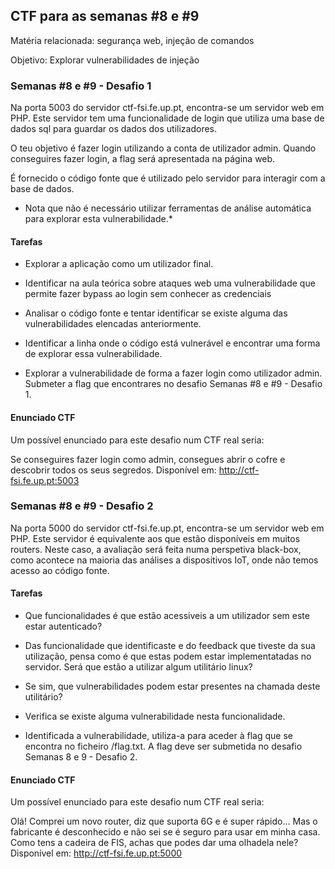 ## CTF para as semanas #8 e #9

Matéria relacionada: segurança web, injeção de comandos

Objetivo: Explorar vulnerabilidades de injeção

### Semanas #8 e #9 - Desafio 1

Na porta 5003 do servidor ctf-fsi.fe.up.pt, encontra-se um servidor web em PHP. Este servidor tem uma funcionalidade de login que utiliza uma base de dados sql para guardar os dados dos utilizadores.

O teu objetivo é fazer login utilizando a conta de utilizador admin. Quando conseguires fazer login, a flag será apresentada na página web.

É fornecido o código fonte que é utilizado pelo servidor para interagir com a base de dados.

- Nota que não é necessário utilizar ferramentas de análise automática para explorar esta vulnerabilidade.*

#### Tarefas

- Explorar a aplicação como um utilizador final.

- Identificar na aula teórica sobre ataques web uma vulnerabilidade que permite fazer bypass ao login sem conhecer as credenciais

- Analisar o código fonte e tentar identificar se existe alguma das vulnerabilidades elencadas anteriormente.

- Identificar a linha onde o código está vulnerável e encontrar uma forma de explorar essa vulnerabilidade.

- Explorar a vulnerabilidade de forma a fazer login como utilizador admin. Submeter a flag que encontrares no desafio Semanas #8 e #9 - Desafio 1.

#### Enunciado CTF

Um possível enunciado para este desafio num CTF real seria:

Se conseguires fazer login como admin, consegues abrir o cofre e descobrir todos os seus segredos. Disponível em: http://ctf-fsi.fe.up.pt:5003

### Semanas #8 e #9 - Desafio 2

Na porta 5000 do servidor ctf-fsi.fe.up.pt, encontra-se um servidor web em PHP. Este servidor é equivalente aos que estão disponíveis em muitos routers. Neste caso, a avaliação será feita numa perspetiva black-box, como acontece na maioria das análises a dispositivos IoT, onde não temos acesso ao código fonte.

#### Tarefas

- Que funcionalidades é que estão acessiveis a um utilizador sem este estar autenticado?

- Das funcionalidade que identificaste e do feedback que tiveste da sua utilização, pensa como é que estas podem estar implementatadas no servidor. Será que estão a utilizar algum utilitário linux?

- Se sim, que vulnerabilidades podem estar presentes na chamada deste utilitário?

- Verifica se existe alguma vulnerabilidade nesta funcionalidade.

- Identificada a vulnerabilidade, utiliza-a para aceder à flag que se encontra no ficheiro /flag.txt. A flag deve ser submetida no desafio Semanas 8 e 9 - Desafio 2.

#### Enunciado CTF

Um possível enunciado para este desafio num CTF real seria:

Olá! Comprei um novo router, diz que suporta 6G e é super rápido... Mas o fabricante é desconhecido e não sei se é seguro para usar em minha casa. Como tens a cadeira de FIS, achas que podes dar uma olhadela nele? Disponível em: http://ctf-fsi.fe.up.pt:5000
